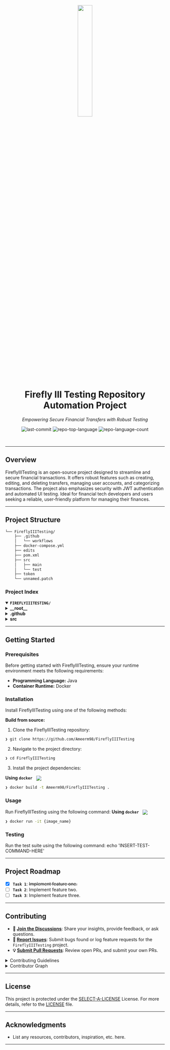 <p align="center">
    <img src="https://raw.githubusercontent.com/firefly-iii/firefly-iii/develop/.github/assets/img/logo-small.png" align="center" width="30%">
</p>
<p align="center"><h1 align="center">Firefly III Testing Repository Automation Project
</h1></p>
<p align="center">
	<em>Empowering Secure Financial Transfers with Robust Testing</em>
</p>
<p align="center">
	<img src="https://img.shields.io/github/last-commit/Ameerm98/FireflyIIITesting?style=default&logo=git&logoColor=white&color=0080ff" alt="last-commit">
	<img src="https://img.shields.io/github/languages/top/Ameerm98/FireflyIIITesting?style=default&color=0080ff" alt="repo-top-language">
	<img src="https://img.shields.io/github/languages/count/Ameerm98/FireflyIIITesting?style=default&color=0080ff" alt="repo-language-count">
</p>
<p align="center"><!-- default option, no dependency badges. -->
</p>
<p align="center">
	<!-- default option, no dependency badges. -->
</p>
<br>

---

##  Overview

FireflyIIITesting is an open-source project designed to streamline and secure financial transactions. It offers robust features such as creating, editing, and deleting transfers, managing user accounts, and categorizing transactions. The project also emphasizes security with JWT authentication and automated UI testing. Ideal for financial tech developers and users seeking a reliable, user-friendly platform for managing their finances.

---

##  Project Structure

```sh
└── FireflyIIITesting/
    ├── .github
    │   └── workflows
    ├── docker-compose.yml
    ├── edits
    ├── pom.xml
    ├── src
    │   ├── main
    │   └── test
    ├── token
    └── unnamed.patch
```


###  Project Index
<details open>
	<summary><b><code>FIREFLYIIITESTING/</code></b></summary>
	<details> <!-- __root__ Submodule -->
		<summary><b>__root__</b></summary>
		<blockquote>
			<table>
			<tr>
				<td><b><a href='https://github.com/Ameerm98/FireflyIIITesting/blob/master/edits'>edits</a></b></td>
				<td>- TransferCreate, located in the 'edits' path, is a crucial component of the project, enabling the creation of financial transfers<br>- It interacts with the user interface, allowing users to input details such as description, source, destination, amount, budget, piggy bank, and bill<br>- This class significantly contributes to the project's functionality by facilitating financial transactions.</td>
			</tr>
			<tr>
				<td><b><a href='https://github.com/Ameerm98/FireflyIIITesting/blob/master/token'>token</a></b></td>
				<td>- The 'token' file serves as a key component in the project's security infrastructure, containing a JWT (JSON Web Token)<br>- This token is used for authentication and secure data exchange between different parts of the application<br>- It contributes to the overall robustness and security of the codebase.</td>
			</tr>
			<tr>
				<td><b><a href='https://github.com/Ameerm98/FireflyIIITesting/blob/master/unnamed.patch'>unnamed.patch</a></b></td>
				<td>- The provided patch file introduces two new files to the project: `.db.env` and `.env`<br>- The `.db.env` file is a configuration file for a MySQL database<br>- It sets up a random root password, specifies a user named 'firefly', assigns a password to this user, and creates a database also named 'firefly'<br>- This file is crucial for the setup and security of the database in the project.

The `.env` file, while its content is not fully shown, is typically used to store environment variables<br>- These variables can include API keys, database credentials, or any other configuration options that the application might need to run properly<br>- This file is essential for the project as it provides a way to inject environment-specific configuration into the application in a secure manner.

Together, these files contribute to the overall architecture of the project by providing a secure and efficient way to manage configuration options and database setup.</td>
			</tr>
			<tr>
				<td><b><a href='https://github.com/Ameerm98/FireflyIIITesting/blob/master/docker-compose.yml'>docker-compose.yml</a></b></td>
				<td>- The docker-compose.yml orchestrates the deployment of the Firefly III core application, its MariaDB database, and a cron service for scheduled tasks<br>- It ensures these services are networked together, restarts them if they fail, and manages their storage and environment variables<br>- This file is crucial for the application's containerized deployment and operation.</td>
			</tr>
			</table>
		</blockquote>
	</details>
	<details> <!-- .github Submodule -->
		<summary><b>.github</b></summary>
		<blockquote>
			<details>
				<summary><b>workflows</b></summary>
				<blockquote>
					<table>
					<tr>
						<td><b><a href='https://github.com/Ameerm98/FireflyIIITesting/blob/master/.github/workflows/TransferCreateUITesting.yaml'>TransferCreateUITesting.yaml</a></b></td>
						<td>- The TransferCreateUITesting.yaml in the .github/workflows directory orchestrates UI testing for the transfer creation feature<br>- It sets up automated tests on both Chrome and Firefox browsers, using Selenium Grid for test execution<br>- The tests are triggered manually and can be run on any specified grid, including local environments.</td>
					</tr>
					<tr>
						<td><b><a href='https://github.com/Ameerm98/FireflyIIITesting/blob/master/.github/workflows/LoginPageUITesting.yaml'>LoginPageUITesting.yaml</a></b></td>
						<td>- LoginPageUITesting.yaml orchestrates UI testing for the login page of the application<br>- It sets up testing environments for both Chrome and Firefox browsers on an Ubuntu system, runs the tests, and then tears down the environments<br>- The tests are executed on a specified grid, which can be local or remote, ensuring the login page's compatibility and functionality across different browser versions.</td>
					</tr>
					<tr>
						<td><b><a href='https://github.com/Ameerm98/FireflyIIITesting/blob/master/.github/workflows/TransfersGetAPITesting.yaml'>TransfersGetAPITesting.yaml</a></b></td>
						<td>- TransfersGetAPITesting.yaml orchestrates automated testing for the Transfers Get API<br>- It sets up testing environments on both Chrome and Firefox browsers, running on an Ubuntu system<br>- The tests are executed on a specified grid, with the ability to run locally as a default<br>- After testing, it ensures the grid is properly shut down.</td>
					</tr>
					<tr>
						<td><b><a href='https://github.com/Ameerm98/FireflyIIITesting/blob/master/.github/workflows/smokeTests.yaml'>smokeTests.yaml</a></b></td>
						<td>- Smoke Tests, located in the GitHub workflows directory, orchestrates a series of automated tests on a specified grid<br>- It sets up a testing environment, runs tests for login, transfer creation, and transfer editing functionalities, and then tears down the grid<br>- The tests are designed to run on Chrome version 131.0, with the ability to specify a different grid URL.</td>
					</tr>
					<tr>
						<td><b><a href='https://github.com/Ameerm98/FireflyIIITesting/blob/master/.github/workflows/TranferEditUITesting.yaml'>TranferEditUITesting.yaml</a></b></td>
						<td>- The TransferEditUITesting.yaml in the .github/workflows directory is a GitHub Actions workflow that automates UI testing for the Transfer Edit feature<br>- It supports testing on both Chrome and Firefox browsers, and allows for tests to be run on a specified grid URL<br>- The workflow also manages the setup and teardown of the testing environment.</td>
					</tr>
					<tr>
						<td><b><a href='https://github.com/Ameerm98/FireflyIIITesting/blob/master/.github/workflows/TransferDeleteAPITesting.yaml'>TransferDeleteAPITesting.yaml</a></b></td>
						<td>- TransferDeleteAPITesting.yaml orchestrates automated testing for the Transfer Delete API<br>- It sets up testing environments on both Chrome and Firefox browsers, running on an Ubuntu system<br>- The tests are executed on a specified grid URL, with the ability to run locally by default<br>- Post-testing, it ensures the teardown of the grid to maintain a clean testing environment.</td>
					</tr>
					</table>
				</blockquote>
			</details>
		</blockquote>
	</details>
	<details> <!-- src Submodule -->
		<summary><b>src</b></summary>
		<blockquote>
			<details>
				<summary><b>main</b></summary>
				<blockquote>
					<details>
						<summary><b>java</b></summary>
						<blockquote>
							<details>
								<summary><b>org</b></summary>
								<blockquote>
									<details>
										<summary><b>example</b></summary>
										<blockquote>
											<table>
											<tr>
												<td><b><a href='https://github.com/Ameerm98/FireflyIIITesting/blob/master/src/main/java/org/example/CategoryCreatePage.java'>CategoryCreatePage.java</a></b></td>
												<td>- CategoryCreatePage, located in the src/main/java/org/example directory, is a Java class that facilitates the creation of new categories in a web application<br>- It interacts with the web driver to input the category name and submit the form, thereby adding a new category to the system.</td>
											</tr>
											<tr>
												<td><b><a href='https://github.com/Ameerm98/FireflyIIITesting/blob/master/src/main/java/org/example/LoginPage.java'>LoginPage.java</a></b></td>
												<td>- LoginPage.java serves as the entry point for user authentication in the application<br>- It provides functionality for user login, both valid and invalid, and password reset<br>- It also handles the loading of the login page and ensures its successful display<br>- This class is crucial for maintaining secure user access and navigation to the home page or password reset page.</td>
											</tr>
											<tr>
												<td><b><a href='https://github.com/Ameerm98/FireflyIIITesting/blob/master/src/main/java/org/example/Account.java'>Account.java</a></b></td>
												<td>- Account.java serves as a key component in the project's codebase, enabling the creation and management of user accounts<br>- It interacts with the web interface, allowing users to navigate to the homepage, create accounts, and verify account creation<br>- This class is integral to the user experience and data management within the application.</td>
											</tr>
											<tr>
												<td><b><a href='https://github.com/Ameerm98/FireflyIIITesting/blob/master/src/main/java/org/example/TransferCreatePage.java'>TransferCreatePage.java</a></b></td>
												<td>- TransferCreatePage serves as a key component in the application's financial transaction functionality<br>- It provides an interface for creating transfers between accounts, including the ability to specify details such as the source, destination, amount, date, and description<br>- The class also supports adding notes and categories to transfers, and validates whether a transfer was successfully created.</td>
											</tr>
											<tr>
												<td><b><a href='https://github.com/Ameerm98/FireflyIIITesting/blob/master/src/main/java/org/example/TransferInformation.java'>TransferInformation.java</a></b></td>
												<td>- TransferInformation serves as a key component in the project's architecture, enabling the extraction of specific transfer details from a web page using Selenium WebDriver<br>- It retrieves information such as description, date, source and destination accounts, amount, category, and notes<br>- Additionally, it verifies the success of transfer edits.</td>
											</tr>
											<tr>
												<td><b><a href='https://github.com/Ameerm98/FireflyIIITesting/blob/master/src/main/java/org/example/Main.java'>Main.java</a></b></td>
												<td>- Main.java, located in the src/main/java/org/example directory, serves as the entry point of the application<br>- It greets the user and executes a loop that prints the numbers 1 through 5<br>- This functionality contributes to the overall codebase by initiating the program's operations.</td>
											</tr>
											<tr>
												<td><b><a href='https://github.com/Ameerm98/FireflyIIITesting/blob/master/src/main/java/org/example/BillCreate.java'>BillCreate.java</a></b></td>
												<td>- BillCreate in the org.example package facilitates the creation of new bills in the application<br>- It interacts with the user interface, allowing users to input bill details such as name, minimum and maximum amounts, and start and end dates<br>- It also verifies the successful creation of a bill.</td>
											</tr>
											<tr>
												<td><b><a href='https://github.com/Ameerm98/FireflyIIITesting/blob/master/src/main/java/org/example/Transfers.java'>Transfers.java</a></b></td>
												<td>- Transfers.java, located in the src/main/java/org/example directory, facilitates the selection of specific transfers in a web application<br>- It waits for the page to load, identifies the desired transfer, initiates an edit operation, and navigates to the TransferEditPage<br>- This is crucial for managing transfer operations within the application.</td>
											</tr>
											<tr>
												<td><b><a href='https://github.com/Ameerm98/FireflyIIITesting/blob/master/src/main/java/org/example/HomePage.java'>HomePage.java</a></b></td>
												<td>- HomePage.java serves as a central interface for the application's home page, enabling navigation and interaction with various elements such as accounts, categories, and transfers<br>- It also manages the creation and deletion of accounts, ensuring seamless user experience and efficient data management within the application.</td>
											</tr>
											<tr>
												<td><b><a href='https://github.com/Ameerm98/FireflyIIITesting/blob/master/src/main/java/org/example/ResetPasswordPage.java'>ResetPasswordPage.java</a></b></td>
												<td>- ResetPasswordPage in the org.example package facilitates the password reset process<br>- It interacts with the WebDriver to locate and manipulate the email input field and reset button on the webpage<br>- It also retrieves success messages post submission, contributing to the user authentication functionality of the codebase.</td>
											</tr>
											<tr>
												<td><b><a href='https://github.com/Ameerm98/FireflyIIITesting/blob/master/src/main/java/org/example/DriverFactory.java'>DriverFactory.java</a></b></td>
												<td>- DriverFactory serves as a central point for creating WebDriver instances in the project<br>- It supports both local and remote WebDriver creation, with the ability to handle Chrome and Firefox browsers<br>- The choice of browser and whether to use a remote WebDriver is determined by environment variables<br>- This flexibility aids in testing across different environments and browsers.</td>
											</tr>
											<tr>
												<td><b><a href='https://github.com/Ameerm98/FireflyIIITesting/blob/master/src/main/java/org/example/TransferEditPage.java'>TransferEditPage.java</a></b></td>
												<td>- TransferEditPage in the src/main/java/org/example directory serves as an interface for editing transfer details in a web application<br>- It provides methods to select accounts, input transfer amount, date, description, category, and notes<br>- After editing, it submits the changes and returns a TransferInformation object, encapsulating the updated transfer details.</td>
											</tr>
											</table>
										</blockquote>
									</details>
								</blockquote>
							</details>
						</blockquote>
					</details>
				</blockquote>
			</details>
			<details>
				<summary><b>test</b></summary>
				<blockquote>
					<details>
						<summary><b>java</b></summary>
						<blockquote>
							<details>
								<summary><b>selenium</b></summary>
								<blockquote>
									<table>
									<tr>
										<td><b><a href='https://github.com/Ameerm98/FireflyIIITesting/blob/master/src/test/java/selenium/TransferCreateTest.java'>TransferCreateTest.java</a></b></td>
										<td>- TransferCreateTest is a test suite for validating the functionality of money transfers in a banking application<br>- It verifies various scenarios such as creating valid transfers, handling empty transfers, and managing transfers with missing or non-existent accounts<br>- It also tests the categorization of transfers and the addition of notes to transfers<br>- After each test, it cleans up by deleting created accounts.</td>
									</tr>
									<tr>
										<td><b><a href='https://github.com/Ameerm98/FireflyIIITesting/blob/master/src/test/java/selenium/LoginPageTest.java'>LoginPageTest.java</a></b></td>
										<td>- LoginPageTest, located in the test directory, validates the functionality of the login page in the application<br>- It conducts tests for valid and invalid login scenarios, and password reset functionality<br>- The results of these tests contribute to ensuring the robustness and reliability of the user authentication process in the application.</td>
									</tr>
									<tr>
										<td><b><a href='https://github.com/Ameerm98/FireflyIIITesting/blob/master/src/test/java/selenium/TransferEditTest.java'>TransferEditTest.java</a></b></td>
										<td>- TransferEditTest, located in the test directory, is a critical component of the project's testing suite<br>- It validates the functionality of editing various fields in a transfer, such as the description, amount, and notes<br>- The tests ensure that changes are successfully saved and accurately reflected in the system, contributing to the overall robustness and reliability of the application.</td>
									</tr>
									</table>
								</blockquote>
							</details>
							<details>
								<summary><b>API</b></summary>
								<blockquote>
									<table>
									<tr>
										<td><b><a href='https://github.com/Ameerm98/FireflyIIITesting/blob/master/src/test/java/API/TransferDeleteAPITest.java'>TransferDeleteAPITest.java</a></b></td>
										<td>- TransferDeleteAPITest, located in the test directory, validates the functionality of the API endpoints responsible for deleting transfers<br>- It includes tests for both valid and non-existent transfers, ensuring the API responds with appropriate status codes<br>- This contributes to the robustness and reliability of the overall application.</td>
									</tr>
									<tr>
										<td><b><a href='https://github.com/Ameerm98/FireflyIIITesting/blob/master/src/test/java/API/TransfersGetAPITest.java'>TransfersGetAPITest.java</a></b></td>
										<td>- TransfersGetAPITest, located in the test directory, is a Java test class for validating the functionality of the 'transfers' API endpoint<br>- It primarily ensures that the API correctly responds to GET requests for all transfers, returning a successful HTTP status code<br>- The test uses a personal token for authorization.</td>
									</tr>
									</table>
								</blockquote>
							</details>
						</blockquote>
					</details>
				</blockquote>
			</details>
		</blockquote>
	</details>
</details>

---
##  Getting Started

###  Prerequisites

Before getting started with FireflyIIITesting, ensure your runtime environment meets the following requirements:

- **Programming Language:** Java
- **Container Runtime:** Docker


###  Installation

Install FireflyIIITesting using one of the following methods:

**Build from source:**

1. Clone the FireflyIIITesting repository:
```sh
❯ git clone https://github.com/Ameerm98/FireflyIIITesting
```

2. Navigate to the project directory:
```sh
❯ cd FireflyIIITesting
```

3. Install the project dependencies:


**Using `docker`** &nbsp; [<img align="center" src="https://img.shields.io/badge/Docker-2CA5E0.svg?style={badge_style}&logo=docker&logoColor=white" />](https://www.docker.com/)

```sh
❯ docker build -t Ameerm98/FireflyIIITesting .
```




###  Usage
Run FireflyIIITesting using the following command:
**Using `docker`** &nbsp; [<img align="center" src="https://img.shields.io/badge/Docker-2CA5E0.svg?style={badge_style}&logo=docker&logoColor=white" />](https://www.docker.com/)

```sh
❯ docker run -it {image_name}
```


###  Testing
Run the test suite using the following command:
echo 'INSERT-TEST-COMMAND-HERE'

---
##  Project Roadmap

- [X] **`Task 1`**: <strike>Implement feature one.</strike>
- [ ] **`Task 2`**: Implement feature two.
- [ ] **`Task 3`**: Implement feature three.

---

##  Contributing

- **💬 [Join the Discussions](https://github.com/Ameerm98/FireflyIIITesting/discussions)**: Share your insights, provide feedback, or ask questions.
- **🐛 [Report Issues](https://github.com/Ameerm98/FireflyIIITesting/issues)**: Submit bugs found or log feature requests for the `FireflyIIITesting` project.
- **💡 [Submit Pull Requests](https://github.com/Ameerm98/FireflyIIITesting/blob/main/CONTRIBUTING.md)**: Review open PRs, and submit your own PRs.

<details closed>
<summary>Contributing Guidelines</summary>

1. **Fork the Repository**: Start by forking the project repository to your github account.
2. **Clone Locally**: Clone the forked repository to your local machine using a git client.
   ```sh
   git clone https://github.com/Ameerm98/FireflyIIITesting
   ```
3. **Create a New Branch**: Always work on a new branch, giving it a descriptive name.
   ```sh
   git checkout -b new-feature-x
   ```
4. **Make Your Changes**: Develop and test your changes locally.
5. **Commit Your Changes**: Commit with a clear message describing your updates.
   ```sh
   git commit -m 'Implemented new feature x.'
   ```
6. **Push to github**: Push the changes to your forked repository.
   ```sh
   git push origin new-feature-x
   ```
7. **Submit a Pull Request**: Create a PR against the original project repository. Clearly describe the changes and their motivations.
8. **Review**: Once your PR is reviewed and approved, it will be merged into the main branch. Congratulations on your contribution!
</details>

<details closed>
<summary>Contributor Graph</summary>
<br>
<p align="left">
   <a href="https://github.com{/Ameerm98/FireflyIIITesting/}graphs/contributors">
      <img src="https://contrib.rocks/image?repo=Ameerm98/FireflyIIITesting">
   </a>
</p>
</details>

---

##  License

This project is protected under the [SELECT-A-LICENSE](https://choosealicense.com/licenses) License. For more details, refer to the [LICENSE](https://choosealicense.com/licenses/) file.

---

##  Acknowledgments

- List any resources, contributors, inspiration, etc. here.

---
